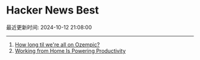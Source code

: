 # Hacker News Best

最近更新时间: 2024-10-12 21:08:00

--- 
1. [How long til we're all on Ozempic?](https://asteriskmag.com/issues/07/how-long-til-were-all-on-ozempic) 
2. [Working from Home Is Powering Productivity](https://www.imf.org/en/Publications/fandd/issues/2024/09/working-from-home-is-powering-productivity-bloom) 
